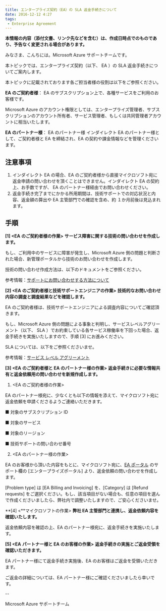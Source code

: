 ```yaml
---
title: エンタープライズ契約（EA）の SLA 返金手続きについて
date: 2016-12-12 4:27
tags:
 - Enterprise Agreement
---
```

**本情報の内容（添付文書、リンク先などを含む）は、作成日時点でのものであり、予告なく変更される場合があります。**

みなさま、こんちには。Microsoft Azure サポートチームです。

本トピックでは、エンタープライズ契約（以下、 EA ）の SLA 返金手続きについてご案内します。

本トピックに記載されております各ご担当者様の役割は以下をご参照ください。

**EA のご契約者様**： EA のサブスクリプション上で、各種サービスをご利用のお客様です。

Microsoft Azure のアカウント権限としては、エンタープライズ管理者、サブスクリプションのアカウント所有者、サービス管理者、もしくは共同管理者アカウントに相当いたします。

**EA のパートナー様**： EA のパートナー様 インダイレクト EA のパートナー様として、ご契約者様と EA を締結され、EA の契約や課金情報などを管理くださいます。

## **注意事項**

1.  インダイレクト EA の場合、EA のご契約者様から直接マイクロソフト宛に返金申請の問い合わせを頂くことはできません。インダイレクト EA の契約上、お手数ですが、 EA のパートナー様経由でお問い合わせください。
2.  返金手続き完了までにかかる所用期間は、技術サポートでの対応状況と内容、返金額の算出や EA 主管部門での確認を含め、約 １か月前後は見込まれます。

## **手順**

**\[1\] <EA** **のご契約者様の作業\>** **サービス障害に関する技術の問い合わせを作成します。**

もし、ご利用中のサービスに障害が発生し、Microsoft Azure 側の問題と判断された場合、新管理ポータルから技術のお問い合わせを作成します。

技術の問い合わせ作成方法は、以下のドキュメントをご参照ください。

参考情報：[サポートにお問い合わせする方法について](https://blogs.msdn.microsoft.com/dsazurejp/2013/10/30/213/)

**\[2\] <EA** **のご契約者様と技術サポートエンジニアの作業\>** **技術的なお問い合わせ内容の調査と調査結果などを確認します。**

EA のご契約者様は、技術サポートエンジニアによる調査内容についてご確認頂きます。

もし、Microsoft Azure 側の問題による事象と判明し、サービスレベルアグリーメント（以下、 SLA ）でお約束している各サービス稼働率を下回った場合、返金手続きを実施いたしますので、手順 \[3\] にお進みください。

SLA については、以下をご参照くださいませ。

参考情報：[サービス レベル アグリーメント](https://azure.microsoft.com/ja-jp/support/legal/sla/)

**\[3\] <EA** **のご契約者様と EA のパートナー様の作業\>** **返金手続きに必要な情報共有と返金依頼用の問い合わせを新規作成します。**

1.  <EA のご契約者様の作業\>

EA のパートナー様宛に、少なくとも以下の情報を添えて、マイクロソフト宛に返金依頼を申請くださるようご連絡いただきます。

■ 対象のサブスクリプション ID

■ 対象のサービス

■ 対象のリージョン

■ 技術サポートの問い合わせ番号

2.  <EA のパートナー様の作業\>

EA のお客様から頂いた内容をもとに、マイクロソフト宛に、[EA ポータル](https://ea.azure.com/) のサポート欄の \[エンタープライズポータル\] より、返金依頼の問い合わせを作成します。

\[Problem type\] は \[EA Billing and Invoicing\] を、\[Category\] は \[Refund requests\] をご選択ください。もし、該当項目がない場合も、任意の項目を選んで作成くださいましたら、弊社内で調整いたしますので、ご安心くださいませ。

**\[4\] <**マイクロソフトの作業\> **弊社 EA 主管部門と連携し、返金依頼内容を確認いたします。**

返金依頼内容を確認の上、EA のパートナー様宛に、返金手続きを実施いたします。

**\[5\] <EA** **パートナー様と EA のお客様の作業\>** **返金手続きの実施とご返金受領を確認いただきます。**

EA パートナー様にて返金手続き実施後、EA のお客様はご返金を受領いただきます。

ご返金の詳細については、EA パートナー様にご確認くださいましたら幸いです。

\--

Microsoft Azure サポートチーム